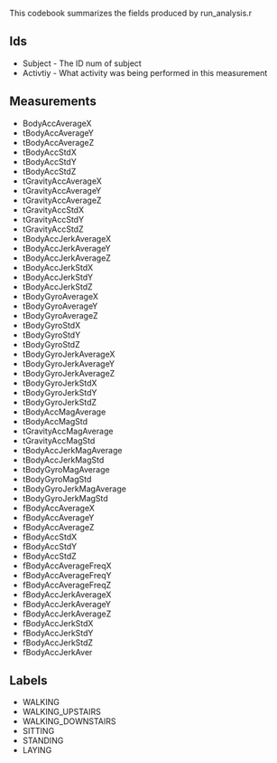 This codebook summarizes the fields produced by run_analysis.r 
## Ids

* Subject - The ID num of subject
* Activtiy - What activity was being performed in this measurement

## Measurements

* BodyAccAverageX 
* tBodyAccAverageY 
* tBodyAccAverageZ 
* tBodyAccStdX 
* tBodyAccStdY 
* tBodyAccStdZ 
* tGravityAccAverageX 
* tGravityAccAverageY 
* tGravityAccAverageZ 
* tGravityAccStdX 
* tGravityAccStdY 
* tGravityAccStdZ 
* tBodyAccJerkAverageX 
* tBodyAccJerkAverageY 
* tBodyAccJerkAverageZ 
* tBodyAccJerkStdX 
* tBodyAccJerkStdY 
* tBodyAccJerkStdZ 
* tBodyGyroAverageX 
* tBodyGyroAverageY 
* tBodyGyroAverageZ 
* tBodyGyroStdX 
* tBodyGyroStdY 
* tBodyGyroStdZ 
* tBodyGyroJerkAverageX 
* tBodyGyroJerkAverageY 
* tBodyGyroJerkAverageZ 
* tBodyGyroJerkStdX 
* tBodyGyroJerkStdY 
* tBodyGyroJerkStdZ 
* tBodyAccMagAverage 
* tBodyAccMagStd 
* tGravityAccMagAverage 
* tGravityAccMagStd 
* tBodyAccJerkMagAverage 
* tBodyAccJerkMagStd 
* tBodyGyroMagAverage 
* tBodyGyroMagStd 
* tBodyGyroJerkMagAverage 
* tBodyGyroJerkMagStd 
* fBodyAccAverageX 
* fBodyAccAverageY 
* fBodyAccAverageZ 
* fBodyAccStdX 
* fBodyAccStdY 
* fBodyAccStdZ 
* fBodyAccAverageFreqX 
* fBodyAccAverageFreqY 
* fBodyAccAverageFreqZ 
* fBodyAccJerkAverageX 
* fBodyAccJerkAverageY
* fBodyAccJerkAverageZ 
* fBodyAccJerkStdX 
* fBodyAccJerkStdY 
* fBodyAccJerkStdZ 
* fBodyAccJerkAver

## Labels  
* WALKING
* WALKING_UPSTAIRS
* WALKING_DOWNSTAIRS
* SITTING
* STANDING
* LAYING

